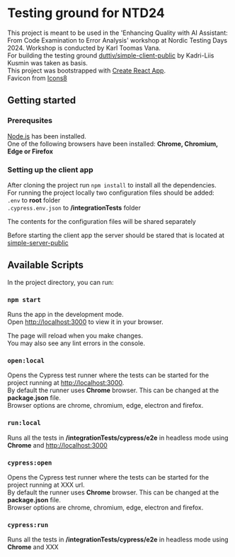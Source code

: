 # Testing ground for NTD24

This project is meant to be used in the 'Enhancing Quality with AI Assistant: From Code Examination to Error Analysis' workshop at Nordic Testing Days 2024.
Workshop is conducted by Karl Toomas Vana.\
For building the testing ground [duttiv/simple-client-public](https://github.com/duttiv/simple-client-public/tree/main) by Kadri-Liis Kusmin was taken as basis.\
This project was bootstrapped with [Create React App](https://github.com/facebook/create-react-app).\
Favicon from [Icons8](https://icons8.com)

## Getting started

### Prerequsites

[Node.js](https://nodejs.org/en/download) has been installed.\
One of the following browsers have been installed: **Chrome, Chromium, Edge or Firefox**

### Setting up the client app

After cloning the project run `npm install` to install all the dependencies.\
For running the project locally two configuration files should be added:\
`.env` to **root** folder\
`.cypress.env.json` to **/integrationTests** folder

The contents for the configuration files will be shared separately

Before starting the client app the server should be stared that is located at [simple-server-public](https://github.com/vanatoomas/simple-server-public/tree/workshop)

## Available Scripts

In the project directory, you can run:

### `npm start`

Runs the app in the development mode.\
Open [http://localhost:3000](http://localhost:3000) to view it in your browser.

The page will reload when you make changes.\
You may also see any lint errors in the console.

### `open:local`

Opens the Cypress test runner where the tests can be started for the project running at [http://localhost:3000](http://localhost:3000).\
By default the runner uses **Chrome** browser. This can be changed at the **package.json** file.\
Browser options are chrome, chromium, edge, electron and firefox.

### `run:local`

Runs all the tests in **/integrationTests/cypress/e2e** in headless mode using **Chrome** and [http://localhost:3000](http://localhost:3000)

### `cypress:open`

Opens the Cypress test runner where the tests can be started for the project running at XXX url.\
By default the runner uses **Chrome** browser. This can be changed at the **package.json** file.\
Browser options are chrome, chromium, edge, electron and firefox.

### `cypress:run`

Runs all the tests in **/integrationTests/cypress/e2e** in headless mode using **Chrome** and XXX
